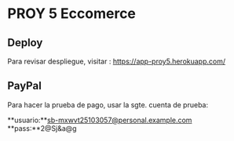 
# PROY 5 Eccomerce

## Deploy

Para revisar despliegue, visitar :
https://app-proy5.herokuapp.com/

## PayPal

Para hacer la prueba de pago, usar la sgte. cuenta de prueba:

**usuario:**sb-mxwvt25103057@personal.example.com
**pass:**2@Sj&a@g